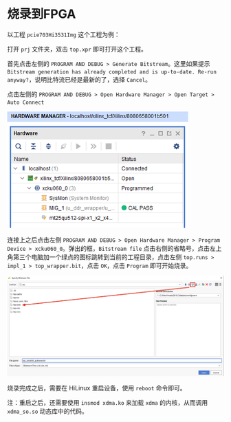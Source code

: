# 烧录到FPGA

以工程 `pcie703Hi3531Img` 这个工程为例：

打开 `prj` 文件夹，双击 `top.xpr` 即可打开这个工程。

首先点击左侧的 `PROGRAM AND DEBUG > Generate Bitstream`。这里如果提示 `Bitstream generation has already completed and is up-to-date. Re-run anyway?`，说明比特流已经是最新的了，选择 `Cancel`。

点击左侧的 `PROGRAM AND DEBUG > Open Hardware Manager > Open Target > Auto Connect`

![](images-221117/0.png)

连接上之后点击左侧 `PROGRAM AND DEBUG > Open Hardware Manager > Program Device > xcku060_0`。弹出的框，`Bitstream file` 点击右侧的省略号，点击左上角第三个电脑加一个绿点的图标跳转到当前的工程目录，点击左侧 `top.runs > impl_1 > top_wrapper.bit`，点击 `OK`，点击 `Program` 即可开始烧录。

![](images-221117/1.png)

烧录完成之后，需要在 HiLinux 重启设备，使用 `reboot` 命令即可。

注：重启之后，还需要使用 `insmod xdma.ko` 来加载 `xdma` 的内核，从而调用 `xdma_so.so` 动态库中的代码。

